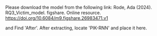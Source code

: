 Please download the model from the following link: 
Rode, Ada (2024). RQ3_Victim_model. figshare. Online resource. https://doi.org/10.6084/m9.figshare.26983471.v1  

and Find 'After'. After extracting, locate 'PIK-RNN' and place it here.
